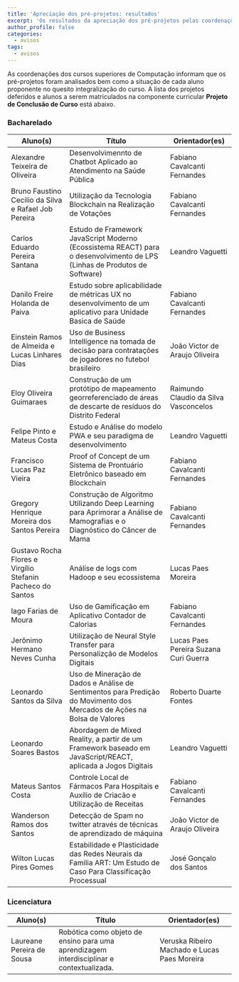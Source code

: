 ```yaml
---
title: 'Apreciação dos pré-projetos: resultados'
excerpt: 'Os resultados da apreciação dos pré-projetos pelas coordenações de curso estão disponíveis.'
author_profile: false
categories:
  - avisos
tags:
  - avisos
---
```


As coordenações dos cursos superiores de Computação informam que os pré-projetos foram analisados bem como a situação de cada aluno proponente no quesito integralização do curso. A lista dos projetos deferidos e alunos a serem matriculados na componente curricular **Projeto de Conclusão de Curso** está abaixo.




### Bacharelado


| Aluno(s)                                                   | Título                                                                                                                     | Orientador(es)                        |
|------------------------------------------------------------|----------------------------------------------------------------------------------------------------------------------------|---------------------------------------|
| Alexandre Teixeira de Oliveira                             | Desenvolvimennto de Chatbot Aplicado ao Atendimento na Saúde Pública                                                       | Fabiano Cavalcanti Fernandes          |
| Bruno Faustino Cecilio da Silva e Rafael Job Pereira        | Utilização da Tecnologia Blockchain na Realização de Votações                                                              | Fabiano Cavalcanti Fernandes          |
| Carlos Eduardo Pereira Santana                             | Estudo de Framework JavaScript Moderno (Ecossistema REACT) para o desenvolvimento de LPS (Linhas de Produtos de Software)  | Leandro Vaguetti                      |
| Danilo Freire Holanda de Paiva                             | Estudo sobre aplicabilidade de métricas UX no desenvolvimento de um aplicativo para Unidade Basica de Saúde                | Fabiano Cavalcanti Fernandes          |
| Einstein Ramos de Almeida e Lucas Linhares Dias             | Uso de Business Intelligence na tomada de decisão para contratações de jogadores no futebol brasileiro                     | João Victor de Araujo Oliveira        |
| Eloy Oliveira Guimaraes                                    | Construção de um protótipo de mapeamento georreferenciado de áreas de descarte de resíduos do Distrito Federal             | Raimundo Claudio da Silva Vasconcelos |
| Felipe Pinto e Mateus Costa                                | Estudo e Análise do modelo PWA e seu paradigma de desenvolvimento                                                          | Leandro Vaguetti                      |
| Francisco Lucas Paz Vieira                                 | Proof of Concept de um Sistema de Prontuário Eletrônico baseado em Blockchain                                              | Fabiano Cavalcanti Fernandes          |
| Gregory Henrique Moreira dos Santos Pereira                | Construção de Algoritmo Utilizando Deep Learning para Aprimorar a Análise de Mamografias e o Diagnóstico do Câncer de Mama | Fabiano Cavalcanti Fernandes          |
| Gustavo Rocha Flores e Virgílio Stefanin Pacheco do Santos | Análise de logs com Hadoop e seu ecossistema                                                                               | Lucas Paes Moreira                    |
| Iago Farias de Moura                                       | Uso de Gamificação em Aplicativo Contador de Calorias                                                                      | Fabiano Cavalcanti Fernandes          |
| Jerônimo Hermano Neves Cunha                               | Utilização de Neural Style Transfer para Personalizção de Modelos Digitais                                                 | Lucas Paes Pereira Suzana Curi Guerra |
| Leonardo Santos da Silva                                   | Uso de Mineração de Dados e Análise de Sentimentos para Predição do Movimento dos Mercados de Ações na Bolsa de Valores    | Roberto Duarte Fontes                 |
| Leonardo Soares Bastos                                     | Abordagem de Mixed Reality, a partir de um Framework baseado em JavaScript/REACT, aplicada a Jogos Digitais                | Leandro Vaguetti                      |
| Mateus Santos Costa                                        | Controle Local de Fármacos Para Hospitais e Auxílio de Criacão e Utilização de Receitas                                    | Fabiano Cavalcanti Fernandes          |
| Wanderson Ramos dos Santos                                 | Detecção de Spam no twitter através de técnicas de aprendizado de máquina                                                  | João Victor de Araujo Oliveira        |
| Wilton Lucas Pires Gomes                                   | Estabilidade e Plasticidade das Redes Neurais da Família ART: Um Estudo de Caso Para Classificação Processual              | José Gonçalo dos Santos               |

### Licenciatura

| Aluno(s)                  | Título                                                                                   | Orientador(es)                               |
|---------------------------|------------------------------------------------------------------------------------------|----------------------------------------------|
| Laureane Pereira de Sousa | Robótica como objeto de ensino para uma aprendizagem interdisciplinar e contextualizada. | Veruska Ribeiro Machado e Lucas Paes Moreira |